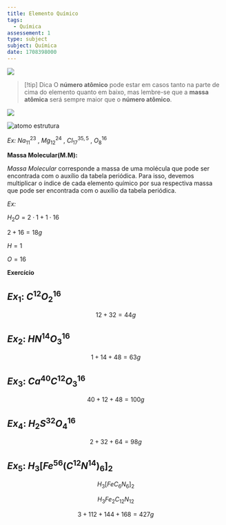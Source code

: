 ```yaml
---
title: Elemento Químico
tags:
  - Química
assessement: 1
type: subject
subject: Química
date: 1708398000
---
```

<img class='follow-theme' src='https://static.mundoeducacao.uol.com.br/mundoeducacao/2022/07/representacao-elemento-quimico.jpg'></img>


> [!tip] Dica
> O **número atômico** pode estar em casos tanto na parte de cima do elemento quanto em baixo, mas lembre-se que a **massa atômica** será sempre maior que o **número atômico**.

<img class="follow-theme" src="/static/diagram-20240220.svg"></img>

![atomo estrutura](https://static.significados.com.br/foto/tomo-significados.jpg)

*Ex:* $Na^{23}_{11}$ , $Mg^{24}_{12}$ , $Cl^{35,5}_{17}$ , $O^{16}_{8}$

**Massa Molecular(M.M):**

*Massa Molecular* corresponde a massa de uma molécula que pode ser encontrada com o auxílio da tabela periódica. Para isso, devemos multiplicar o índice de cada elemento químico por sua respectiva massa que pode ser encontrada com o auxílio da tabela periódica.

*Ex:* 

$H_{2}O=2\cdot1+1\cdot16$

$2+16=18g$

$H=1$

$O=16$

**Exercício**

## $Ex_1:$ $C^{12}O^{16}_{2}$

$$12+32=44g$$

## $Ex_2:$ $HN^{14}O^{16}_{3}$ 

$$1+14+48=63g$$

## $Ex_3:$ $Ca^{40}C^{12}O^{16}_3$ 

$$40+12+48=100g$$

## $Ex_4:$ $H_{2}S^{32}O^{16}_4$ 

$$2+32+64=98g$$

## $Ex_5:$ $H_{3}\left[Fe^{56}\left(C^{12}N^{14}\right)_6\right]_2$ 

$$H_3\left[Fe C_6N_6\right]_2$$

$$H_3Fe_2C_{12}N_{12}$$

$$3+112+144+168=427g$$